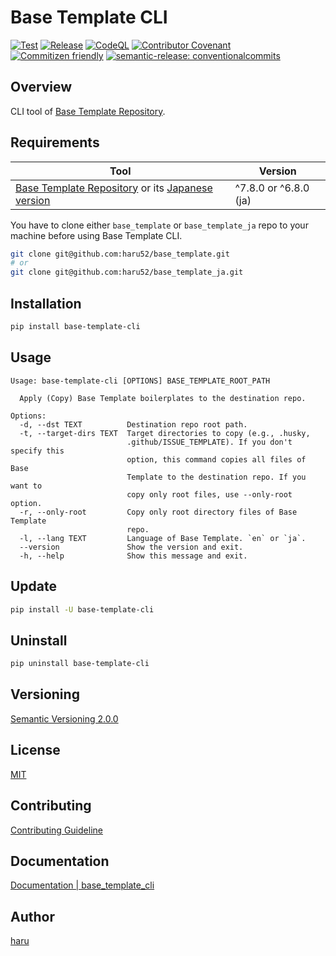 # Base Template CLI

[![Test](https://github.com/haru52/base_template_cli/actions/workflows/test.yml/badge.svg)](https://github.com/haru52/base_template_cli/actions/workflows/test.yml)
[![Release](https://github.com/haru52/base_template_cli/actions/workflows/release.yml/badge.svg)](https://github.com/haru52/base_template_cli/actions/workflows/release.yml)
[![CodeQL](https://github.com/haru52/base_template_cli/actions/workflows/github-code-scanning/codeql/badge.svg)](https://github.com/haru52/base_template_cli/actions/workflows/github-code-scanning/codeql)
[![Contributor Covenant](https://img.shields.io/badge/Contributor%20Covenant-2.1-4baaaa.svg)](CODE_OF_CONDUCT.md)
[![Commitizen friendly](https://img.shields.io/badge/commitizen-friendly-brightgreen.svg)](https://commitizen.github.io/cz-cli/)
[![semantic-release: conventionalcommits](https://img.shields.io/badge/semantic--release-conventionalcommits-e10079?logo=semantic-release)](https://github.com/semantic-release/semantic-release)

## Overview

CLI tool of [Base Template Repository](https://github.com/haru52/base_template#readme).

## Requirements

| Tool                                                                                                                                      | Version               |
| ----------------------------------------------------------------------------------------------------------------------------------------- | --------------------- |
| [Base Template Repository](https://github.com/haru52/base_template) or its [Japanese version](https://github.com/haru52/base_template_ja) | ^7.8.0 or ^6.8.0 (ja) |

You have to clone either `base_template` or `base_template_ja` repo to your machine before using Base Template CLI.

```sh
git clone git@github.com:haru52/base_template.git
# or
git clone git@github.com:haru52/base_template_ja.git
```

## Installation

```sh
pip install base-template-cli
```

## Usage

```console
Usage: base-template-cli [OPTIONS] BASE_TEMPLATE_ROOT_PATH

  Apply (Copy) Base Template boilerplates to the destination repo.

Options:
  -d, --dst TEXT          Destination repo root path.
  -t, --target-dirs TEXT  Target directories to copy (e.g., .husky,
                          .github/ISSUE_TEMPLATE). If you don't specify this
                          option, this command copies all files of Base
                          Template to the destination repo. If you want to
                          copy only root files, use --only-root option.
  -r, --only-root         Copy only root directory files of Base Template
                          repo.
  -l, --lang TEXT         Language of Base Template. `en` or `ja`.
  --version               Show the version and exit.
  -h, --help              Show this message and exit.
```

## Update

```sh
pip install -U base-template-cli
```

## Uninstall

```sh
pip uninstall base-template-cli
```

## Versioning

[Semantic Versioning 2.0.0](https://semver.org/spec/v2.0.0.html)

## License

[MIT](https://github.com/haru52/base_template_cli/blob/main/LICENSE)

## Contributing

[Contributing Guideline](https://haru52.github.io/base_template_cli/CONTRIBUTING.html)

<!-- vale Microsoft.Vocab = NO -->

## Documentation

[Documentation | base_template_cli](https://haru52.github.io/base_template_cli/)

## Author
<!-- vale Microsoft.Vocab = YES -->

[haru](https://haru52.com/)
